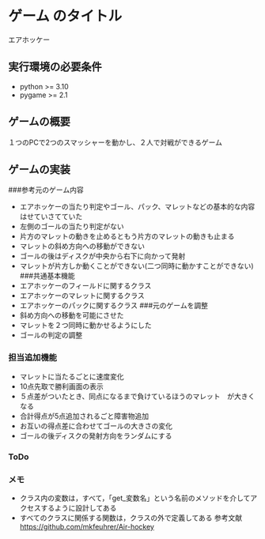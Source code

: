 # ゲーム のタイトル
エアホッケー
## 実行環境の必要条件
* python >= 3.10
* pygame >= 2.1

## ゲームの概要
１つのPCで2つのスマッシャーを動かし、２人で対戦ができるゲーム

## ゲームの実装
###参考元のゲーム内容
* エアホッケーの当たり判定やゴール、パック、マレットなどの基本的な内容はせていさてていた
* 左側のゴールの当たり判定がない
* 片方のマレットの動きを止めるともう片方のマレットの動きも止まる
* マレットの斜め方向への移動ができない
* ゴールの後はディスクが中央から右下に向かって発射
* マレットが片方しか動くことができない(二つ同時に動かすことができない)
###共通基本機能
* エアホッケーのフィールドに関するクラス
* エアホッケーのマレットに関するクラス
* エアホッケーのパックに関するクラス
###元のゲームを調整
* 斜め方向への移動を可能にさせた
* マレットを２つ同時に動かせるようにした
* ゴールの判定の調整


### 担当追加機能
* マレットに当たるごとに速度変化
* 10点先取で勝利画面の表示
* ５点差がついたとき、同点になるまで負けているほうのマレット　が大きくなる
* 合計得点が5点追加されるごと障害物追加
* お互いの得点差に合わせてゴールの大きさの変化
* ゴールの後ディスクの発射方向をランダムにする
### ToDo
### メモ
* クラス内の変数は，すべて，「get_変数名」という名前のメソッドを介してアクセスするように設計してある
* すべてのクラスに関係する関数は，クラスの外で定義してある
参考文献
https://github.com/mkfeuhrer/Air-hockey